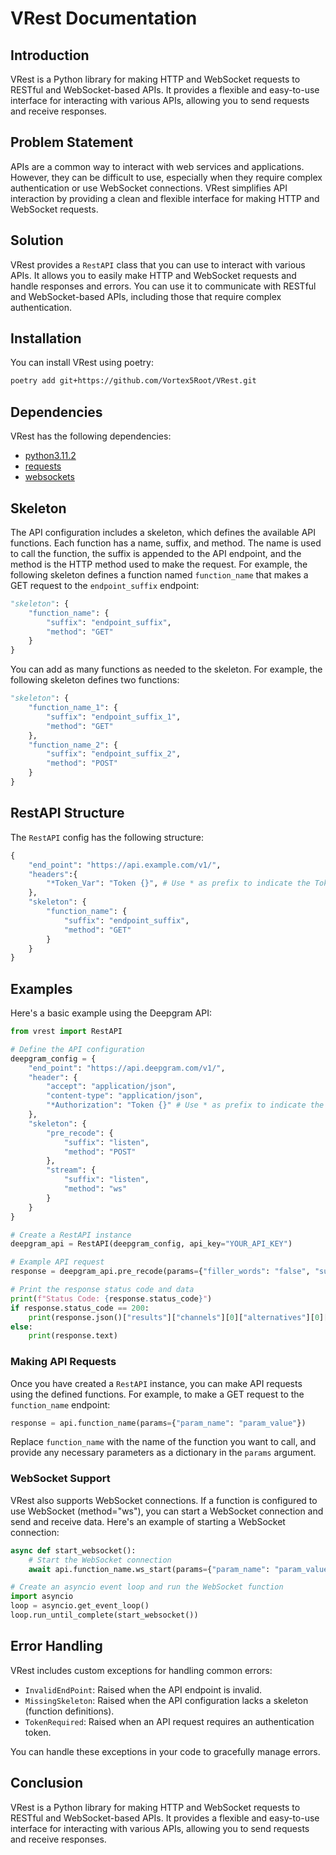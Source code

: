# VRest Documentation

## Introduction

VRest is a Python library for making HTTP and WebSocket requests to RESTful and WebSocket-based APIs. It provides a flexible and easy-to-use interface for interacting with various APIs, allowing you to send requests and receive responses.

## Problem Statement

APIs are a common way to interact with web services and applications. However, they can be difficult to use, especially when they require complex authentication or use WebSocket connections. VRest simplifies API interaction by providing a clean and flexible interface for making HTTP and WebSocket requests.

## Solution

VRest provides a `RestAPI` class that you can use to interact with various APIs. It allows you to easily make HTTP and WebSocket requests and handle responses and errors. You can use it to communicate with RESTful and WebSocket-based APIs, including those that require complex authentication.

## Installation

You can install VRest using poetry:

```bash
poetry add git+https://github.com/Vortex5Root/VRest.git
```

## Dependencies

VRest has the following dependencies:

- [python3.11.2](https://www.python.org/downloads/release/python-3112/)
- [requests](https://pypi.org/project/requests/)
- [websockets](https://pypi.org/project/websockets/)

## Skeleton

The API configuration includes a skeleton, which defines the available API functions. Each function has a name, suffix, and method. The name is used to call the function, the suffix is appended to the API endpoint, and the method is the HTTP method used to make the request. For example, the following skeleton defines a function named `function_name` that makes a GET request to the `endpoint_suffix` endpoint:

```python
"skeleton": {
    "function_name": {
        "suffix": "endpoint_suffix",
        "method": "GET"
    }
}
```

You can add as many functions as needed to the skeleton. For example, the following skeleton defines two functions:

```python
"skeleton": {
    "function_name_1": {
        "suffix": "endpoint_suffix_1",
        "method": "GET"
    },
    "function_name_2": {
        "suffix": "endpoint_suffix_2",
        "method": "POST"
    }
}
```
## RestAPI Structure

The `RestAPI` config has the following structure:

```python
{
    "end_point": "https://api.example.com/v1/",
    "headers":{
        "*Token_Var": "Token {}", # Use * as prefix to indicate the Token Var
    },
    "skeleton": {
        "function_name": {
            "suffix": "endpoint_suffix",
            "method": "GET"
        }
    }
}
```

## Examples

Here's a basic example using the Deepgram API:

```python
from vrest import RestAPI

# Define the API configuration
deepgram_config = {
    "end_point": "https://api.deepgram.com/v1/",
    "header": {
        "accept": "application/json",
        "content-type": "application/json",
        "*Authorization": "Token {}" # Use * as prefix to indicate the Token Var
    },
    "skeleton": {
        "pre_recode": {
            "suffix": "listen",
            "method": "POST"
        },
        "stream": {
            "suffix": "listen",
            "method": "ws"
        }
    }
}

# Create a RestAPI instance
deepgram_api = RestAPI(deepgram_config, api_key="YOUR_API_KEY")

# Example API request
response = deepgram_api.pre_recode(params={"filler_words": "false", "summarize": "v2"}, json={"url": "https://static.deepgram.com/examples/interview_speech-analytics.wav"})

# Print the response status code and data
print(f"Status Code: {response.status_code}")
if response.status_code == 200:
    print(response.json()["results"]["channels"][0]["alternatives"][0]["transcript"])
else:
    print(response.text)
```

### Making API Requests

Once you have created a `RestAPI` instance, you can make API requests using the defined functions. For example, to make a GET request to the `function_name` endpoint:

```python
response = api.function_name(params={"param_name": "param_value"})
```

Replace `function_name` with the name of the function you want to call, and provide any necessary parameters as a dictionary in the `params` argument.

### WebSocket Support

VRest also supports WebSocket connections. If a function is configured to use WebSocket (method="ws"), you can start a WebSocket connection and send and receive data. Here's an example of starting a WebSocket connection:

```python
async def start_websocket():
    # Start the WebSocket connection
    await api.function_name.ws_start(params={"param_name": "param_value"})

# Create an asyncio event loop and run the WebSocket function
import asyncio
loop = asyncio.get_event_loop()
loop.run_until_complete(start_websocket())
```

## Error Handling

VRest includes custom exceptions for handling common errors:

- `InvalidEndPoint`: Raised when the API endpoint is invalid.
- `MissingSkeleton`: Raised when the API configuration lacks a skeleton (function definitions).
- `TokenRequired`: Raised when an API request requires an authentication token.

You can handle these exceptions in your code to gracefully manage errors.

## Conclusion

VRest is a Python library for making HTTP and WebSocket requests to RESTful and WebSocket-based APIs. It provides a flexible and easy-to-use interface for interacting with various APIs, allowing you to send requests and receive responses.
